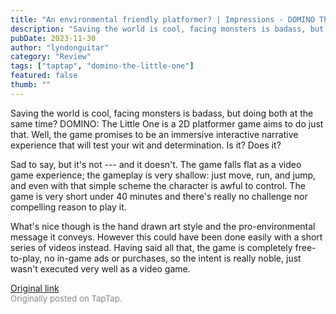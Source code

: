 ```yaml
---
title: "An environmental friendly platformer? | Impressions - DOMINO The Little One"
description: "Saving the world is cool, facing monsters is badass, but doing both at the same time? DOMINO: The Little One is a 2D platformer game aims to do just that. Well, the game promises to be an immersive interactive narrative experience that will test your wit and determination. Is it? Does it?"
pubDate: 2023-11-30
author: "lyndonguitar"
category: "Review"
tags: ["taptap", "domino-the-little-one"]
featured: false
thumb: ""
---
```


Saving the world is cool, facing monsters is badass, but doing both at the same time? DOMINO: The Little One is a 2D platformer game aims to do just that. Well, the game promises to be an immersive interactive narrative experience that will test your wit and determination. Is it? Does it?

Sad to say, but it's not --- and it doesn't.  The game falls flat as a video game experience; the gameplay is very shallow: just move, run, and jump, and even with that simple scheme the character is awful to control. The game is very short under 40 minutes and there's really no challenge nor compelling reason to play it.

What's nice though is the hand drawn art style and the pro-environmental message it conveys. However this could have been done easily with a short series of videos instead. Having said all that, the game is completely free-to-play, no in-game ads or purchases, so the intent is really noble, just wasn't executed very well as a video game.

[Original link](https://www.taptap.io/post/6609959)<br><span style="font-size: 0.95em; color: #888;">Originally posted on TapTap.</span>
